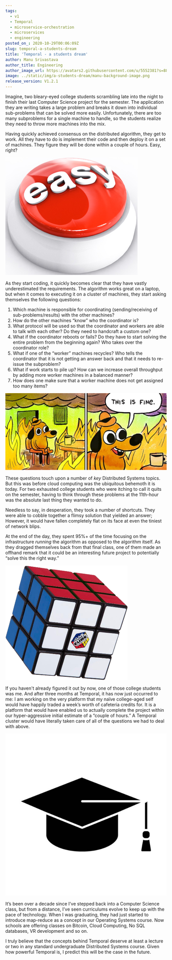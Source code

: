 ```yaml
---
tags:
  - v1
  - Temporal
  - microservice-orchestration
  - microservices
  - engineering
posted_on_: 2020-10-29T00:06:09Z
slug: temporal-a-students-dream
title: 'Temporal - a students dream'
author: Manu Srivastava
author_title: Engineering
author_image_url: https://avatars2.githubusercontent.com/u/5552381?s=88&u=1ee5691d390f3281efecaa23dea30f471bc9230f&v=4
image: ../static/img/a-students-dream/manu-background-image.png
release_version: V1.2.1
---
```


<!--truncate-->

Imagine, two bleary-eyed college students scrambling late into the night to finish their last Computer Science project for the semester. The application they are writing takes a large problem and breaks it down into individual sub-problems that can be solved more easily. Unfortunately, there are too many subproblems for a single machine to handle, so the students realize they need to throw more machines into the mix.

Having quickly achieved consensus on the distributed algorithm, they get to work. All they have to do is implement their code and then deploy it on a set of machines. They figure they will be done within a couple of hours. Easy, right?

![easy button](../static/img/a-students-dream/easy-button.png)

As they start coding, it quickly becomes clear that they have vastly underestimated the requirements. The algorithm works great on a laptop, but when it comes to executing it on a cluster of machines, they start asking themselves the following questions:

1. Which machine is responsible for coordinating (sending/receiving of sub-problems/results) with the other machines?
2. How do the other machines “know” who the coordinator is?
3. What protocol will be used so that the coordinator and workers are able to talk with each other? Do they need to handcraft a custom one?
4. What if the coordinator reboots or fails? Do they have to start solving the entire problem from the beginning again? Who takes over the coordinator role?
5. What if one of the “worker” machines recycles? Who tells the coordinator that it is not getting an answer back and that it needs to re-issue the subproblem?
6. What if work starts to pile up? How can we increase overall throughput by adding more worker machines in a balanced manner?
7. How does one make sure that a worker machine does not get assigned too many items?

![This is fine meme](../static/img/a-students-dream/this-is-fine.png)

These questions touch upon a number of *key* Distributed Systems topics. But this was before cloud computing was the ubiquitous behemoth it is today. For two exhausted college students who were itching to call it quits on the semester, having to think through these problems at the 11th-hour was the absolute last thing they wanted to do.

Needless to say, in desperation, they took a number of shortcuts. They were able to cobble together a flimsy solution that yielded an answer; However, it would have fallen completely flat on its face at even the tiniest of network blips.

At the end of the day, they spent 95%+ of the time focusing on the infrastructure *running* the algorithm as opposed to the algorithm itself. As they dragged themselves back from that final class, one of them made an offhand remark that it could be an interesting future project to potentially “solve this the right way.”

![Rubiks cube](../static/img/a-students-dream/rubiks-cube.png)

If you haven't already figured it out by now, one of those college students was me. And after three months at Temporal, it has now just occurred to me: I am working on the very platform that my naïve college-aged self would have happily traded a week’s worth of cafeteria credits for. It is a platform that would have enabled us to actually complete the project within our hyper-aggressive initial estimate of a “couple of hours.” A Temporal cluster would have literally taken care of all of the questions we had to deal with above.

![Graduation cap](../static/img/a-students-dream/graduation-cap.png)

It’s been over a decade since I’ve stepped back into a Computer Science class, but from a distance, I’ve seen curriculums evolve to keep up with the pace of technology. When I was graduating, they had just started to introduce map-reduce as a concept in our Operating Systems course. Now schools are offering classes on Bitcoin, Cloud Computing, No SQL databases, VR development and so on.

I truly believe that the concepts behind Temporal deserve at least a lecture or two in any standard undergraduate Distributed Systems course. Given how powerful Temporal is, I predict this will be the case in the future.
